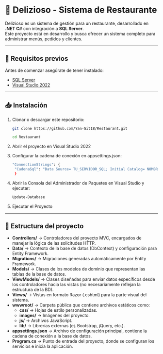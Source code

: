 # 🍝 Delizioso - Sistema de Restaurante

Delizioso es un sistema de gestión para un restaurante, desarrollado en **.NET C#** con integración a **SQL Server**.  
Este proyecto está en desarrollo y busca ofrecer un sistema completo para administrar menús, pedidos y clientes.

---

## 🚀 Requisitos previos

Antes de comenzar asegúrate de tener instalado:

- [SQL Server](https://www.microsoft.com/en-us/sql-server)
- [Visual Studio 2022](https://visualstudio.microsoft.com/)

---

## 📥 Instalación

1. Clonar o descargar este repositorio:
   ```bash
   git clone https://github.com/Yan-Git18/Restaurant.git
   
   cd Restaurant

2. Abrir el proyecto en Visual Studio 2022
3. Configurar la cadena de conexión en appsettings.json:
   
   ```bash
   "ConnectionStrings": {
    "CadenaSql": "Data Source= TU_SERVIDOR_SQL; Initial Catalog= NOMBRE_BD; Integrated Security= True; Trusted_Connection= True; TrustServerCertificate= True;"
    }

4. Abrir la Consola del Administrador de Paquetes en Visual Studio y ejecutar:

   ```bash
   Update-Database
   
5. Ejecutar el Proyecto
---

## 📂 Estructura del proyecto

- **Controllers/** → Controladores del proyecto MVC, encargados de manejar la lógica de las solicitudes HTTP.
- **Data/** → Contexto de la base de datos (DbContext) y configuración para Entity Framework.
- **Migrations/** → Migraciones generadas automáticamente por Entity Framework.
- **Models/** → Clases de los modelos de dominio que representan las tablas de la base de datos.
- **ViewModels/** → Clases diseñadas para enviar datos específicos desde los controladores hacia las vistas (no necesariamente reflejan la estructura de la BD).
- **Views/** → Vistas en formato Razor (.cshtml) para la parte visual del sistema.
- **wwwroot/** → Carpeta pública que contiene archivos estáticos como:
  - **css/** → Hojas de estilo personalizadas.
  - **images/** → Imágenes del proyecto.
  - **js/** → Archivos JavaScript.
  - **lib/** → Librerías externas (ej. Bootstrap, jQuery, etc.).
- **appsettings.json** → Archivo de configuración principal, contiene la cadena de conexión a la base de datos.
- **Program.cs** → Punto de entrada del proyecto, donde se configuran los servicios e inicia la aplicación.
